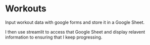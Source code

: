 # Workouts
 
Input workout data with google forms and store it in a Google Sheet. 

I then use streamlit to access that Google Sheet and display relavent information to ensuring that I keep progressing. 
